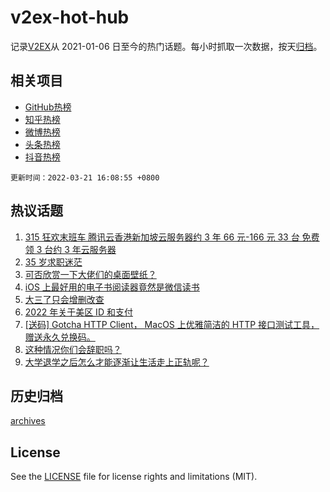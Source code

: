 # v2ex-hot-hub

 记录[V2EX](https://www.v2ex.com/)从 2021-01-06 日至今的热门话题。每小时抓取一次数据，按天[归档](archives)。
 
 ## 相关项目

- [GitHub热榜](https://github.com/snaildev/github-hot-hub)
- [知乎热榜](https://github.com/snaildev/zhihu-hot-hub)
- [微博热榜](https://github.com/snaildev/weibo-hot-hub)
- [头条热榜](https://github.com/snaildev/toutiao-hot-hub)
- [抖音热榜](https://github.com/snaildev/douyin-hot-hub)


 `更新时间：2022-03-21 16:08:55 +0800`

## 热议话题

1. [315 狂欢末班车 腾讯云香港新加坡云服务器约 3 年 66 元-166 元 33 台 免费领 3 台约 3 年云服务器](https://www.v2ex.com/t/841722)
1. [35 岁求职迷茫](https://www.v2ex.com/t/841773)
1. [可否欣赏一下大佬们的桌面壁纸？](https://www.v2ex.com/t/841646)
1. [iOS 上最好用的电子书阅读器竟然是微信读书](https://www.v2ex.com/t/841781)
1. [大三了只会增删改查](https://www.v2ex.com/t/841796)
1. [2022 年关于美区 ID 和支付](https://www.v2ex.com/t/841726)
1. [[送码] Gotcha HTTP Client， MacOS 上优雅简洁的 HTTP 接口测试工具，赠送永久兑换码。](https://www.v2ex.com/t/841834)
1. [这种情况你们会辞职吗？](https://www.v2ex.com/t/841813)
1. [大学退学之后怎么才能逐渐让生活走上正轨呢？](https://www.v2ex.com/t/841645)

## 历史归档

[archives](archives)

## License

See the [LICENSE](LICENSE) file for license rights and limitations (MIT).
